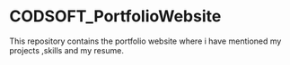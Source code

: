 # CODSOFT_PortfolioWebsite
This repository contains the portfolio website where i have mentioned my projects ,skills and my resume.
